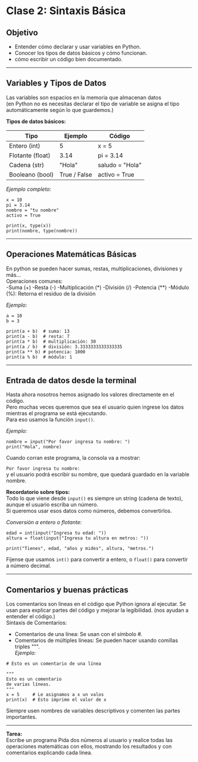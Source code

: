 # Clase 2: Sintaxis Básica

## Objetivo

- Entender cómo declarar y usar variables en Python.
- Conocer los tipos de datos básicos y cómo funcionan.
- cómo escribir un código bien documentado.

---

## Variables y Tipos de Datos

Las variables son espacios en la memoria que almacenan datos  
(en Python no es necesitas declarar el tipo de variable se asigna el tipo automáticamente según lo que guardemos.)  

**Tipos de datos básicos:**

| Tipo            | Ejemplo      | Código           |
| --------------  | ------------ | ---------------- |
| Entero (int)    | 5            | x = 5            |  
| Flotante (float)| 3.14         | pi = 3.14        |
| Cadena (str)    | "Hola"       | saludo = "Hola"  |
| Booleano (bool) | True / False | activo = True    |

*Ejemplo completo:*  
```
x = 10
pi = 3.14
nombre = "tu nombre"
activo = True

print(x, type(x))
print(nombre, type(nombre)) 
```

---

## Operaciones Matemáticas Básicas

En python se pueden hacer sumas, restas, multiplicaciones, divisiones y más...  
Operaciones comunes:  
-Suma (+)
-Resta (-)
-Multiplicación (*)
-División (/)
-Potencia (**)
-Módulo (%): Retorna el residuo de la división

*Ejemplo:*
```
a = 10
b = 3

print(a + b)  # suma: 13
print(a - b)  # resta: 7
print(a * b)  # multiplicación: 30
print(a / b)  # división: 3.3333333333333335
print(a ** b) # potencia: 1000
print(a % b)  # módulo: 1
```

---

## Entrada de datos desde la terminal

Hasta ahora nosotros hemos asignado los valores directamente en el código.  
Pero muchas veces queremos que sea el usuario quien ingrese los datos mientras el programa se está ejecutando.  
Para eso usamos la función ```input()```.  

*Ejemplo:*
```
nombre = input("Por favor ingresa tu nombre: ")
print("Hola", nombre)
```   
Cuando corran este programa, la consola va a mostrar:

```Por favor ingresa tu nombre:```  
y el usuario podrá escribir su nombre, que quedará guardado en la variable nombre.

**Recordatorio sobre tipos:**  
Todo lo que viene desde ```input()``` es siempre un string (cadena de texto), aunque el usuario escriba un número.  
Si queremos usar esos datos como números, debemos convertirlos.  

*Conversión a entero o flotante:*  
```
edad = int(input("Ingresa tu edad: "))
altura = float(input("Ingresa tu altura en metros: "))

print("Tienes", edad, "años y mides", altura, "metros.")
```   
Fíjense que usamos ```int()``` para convertir a entero, o ```float()``` para convertir a número decimal.

---

## Comentarios y buenas prácticas

Los comentarios son líneas en el código que Python ignora al ejecutar. Se usan para explicar partes del código y mejorar la legibilidad. (nos ayudan a entender el código.)  
Sintaxis de Comentarios:  
* Comentarios de una línea: Se usan con el símbolo #.
* Comentarios de múltiples líneas: Se pueden hacer usando comillas triples """.  
*Ejemplo:*  
```  
# Esto es un comentario de una línea

"""
Esto es un comentario 
de varias líneas.
"""
x = 5     # Le asignamos a x un valos
print(x)  # Esto imprime el valor de x
```

Siempre usen nombres de variables descriptivos y comenten las partes importantes.

---

**Tarea:**  
Escribe un programa Pida dos números al usuario y realice todas las operaciones matemáticas con ellos, mostrando los resultados y con comentarios explicando cada línea.
